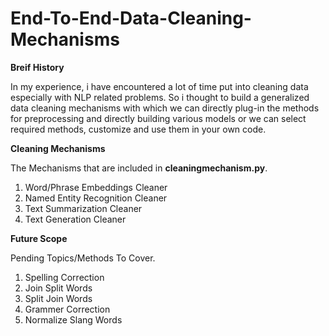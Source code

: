 # End-To-End-Data-Cleaning-Mechanisms

**Breif History**

In my experience, i have encountered a lot of time put into cleaning data especially with NLP related problems. So i thought to build a generalized data cleaning mechanisms with which we can directly plug-in the methods for preprocessing and directly building various models or we can select required methods, customize and use them in your own code.

**Cleaning Mechanisms**

The Mechanisms that are included in **cleaningmechanism.py**.
  1. Word/Phrase Embeddings Cleaner
  2. Named Entity Recognition Cleaner
  3. Text Summarization Cleaner
  4. Text Generation Cleaner

**Future Scope**

Pending Topics/Methods To Cover.
  1. Spelling Correction
  2. Join Split Words
  3. Split Join Words
  4. Grammer Correction
  5. Normalize Slang Words
